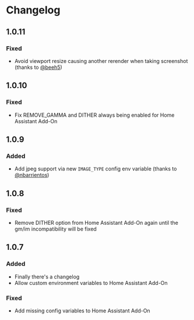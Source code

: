 # Changelog

## 1.0.11

### Fixed

* Avoid viewport resize causing another rerender when taking screenshot (thanks to [@beeh5](https://github.com/beeh5))

## 1.0.10

### Fixed

* Fix REMOVE_GAMMA and DITHER always being enabled for Home Assistant Add-On

## 1.0.9

### Added

* Add jpeg support via new `IMAGE_TYPE` config env variable (thanks to [@nbarrientos](https://github.com/nbarrientos))

## 1.0.8

### Fixed

* Remove DITHER option from Home Assistant Add-On again until the gm/im incompatibility will be fixed

## 1.0.7

### Added

* Finally there's a changelog
* Allow custom environment variables to Home Assistant Add-On

### Fixed

* Add missing config variables to Home Assistant Add-On
